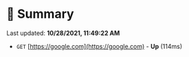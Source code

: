 # 📖 Summary
Last updated: **10/28/2021, 11:49:22 AM**

- `GET` [https://google.com](https://google.com) - **Up** (114ms)
